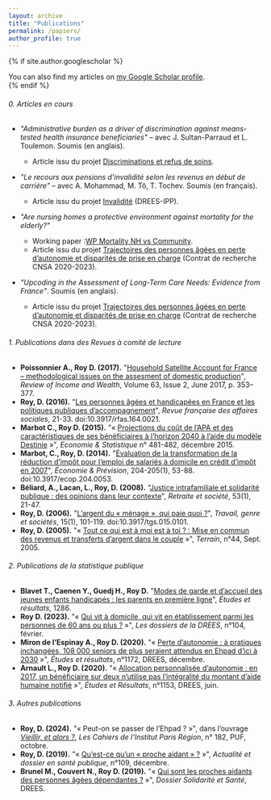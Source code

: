 ```yaml
---
layout: archive
title: "Publications"
permalink: /papiers/
author_profile: true
---
```


{% if site.author.googlescholar %}
  <div class="wordwrap">You can also find my articles on <a href="{{site.author.googlescholar}}">my Google Scholar profile</a>.</div>
{% endif %}

###### 0. Articles en cours 

- *"Administrative burden as a driver of discrimination against means-tested health insurance beneficiaries"* – avec J. Sultan-Parraud et L. Toulemon. Soumis (en anglais).
    * Article issu du projet [Discriminations et refus de soins](https://www.ipp.eu/projet/discrimination-et-refus-de-soins/).

- *"Le recours aux pensions d’invalidité selon les revenus en début de carrière"* – avec A. Mohammad, M. Tô, T. Tochev. Soumis (en français).  
    * Article issu du projet [Invalidité](https://www.ipp.eu/projet/invalidite/) (DREES-IPP).

- *"Are nursing homes a protective environment against mortality for the elderly?"*
    * Working paper :[WP Mortality NH vs Community](../files/Mortality_NH_WP_V2_dec_24.pdf).  
    * Article issu du projet [Trajectoires des personnes âgées en perte d’autonomie et disparités de prise en charge](https://www.ipp.eu/projet/trajectoires-personnes-agees-en-perte-d-autonomie-et-disparites-departementales-de-prise-en-charge/) (Contrat de recherche CNSA 2020-2023).

- *"Upcoding in the Assessment of Long-Term Care Needs: Evidence from France"*. Soumis (en anglais).  
    * Article issu du projet [Trajectoires des personnes âgées en perte d’autonomie et disparités de prise en charge](https://www.ipp.eu/projet/trajectoires-personnes-agees-en-perte-d-autonomie-et-disparites-departementales-de-prise-en-charge/) (Contrat de recherche CNSA 2020-2023).


###### 1. Publications dans des Revues à comité de lecture

- **Poissonnier A., Roy D. (2017).** "[Household Satellite Account for France – methodological issues on the assesment of domestic production](https://onlinelibrary.wiley.com/doi/10.1111/roiw.12216)", *Review of Income and Wealth*, Volume 63, Issue 2, June 2017, p. 353–377.
- **Roy, D. (2016).** "[Les personnes âgées et handicapées en France et les politiques publiques d’accompagnement](https://www.cairn.info/revue-francaise-des-affaires-sociales-2016-4-page-21.htm)", *Revue française des affaires sociales*, 21-33. doi:10.3917/rfas.164.0021.
- **Marbot C., Roy D. (2015).** "« [Projections du coût de l’APA et des caractéristiques de ses bénéficiaires à l’horizon 2040 à l’aide du modèle Destinie](https://www.insee.fr/fr/statistiques/1305201?sommaire=1305205) »", *Economie & Statistique* n° 481-482, décembre 2015.
- **Marbot, C., Roy, D. (2014).** "[Évaluation de la transformation de la réduction d’impôt pour l’emploi de salariés à domicile en crédit d’impôt en 2007](https://www.cairn.info/revue-economie-et-prevision-2014-1-page-53.htm)", *Économie & Prévision*, 204-205(1), 53-88. doi:10.3917/ecop.204.0053.
- **Béliard, A., Lacan, L., Roy, D. (2008).** "[Justice intrafamiliale et solidarité publique : des opinions dans leur contexte](https://www.cairn.info/revue-retraite-et-societe1-2008-1-page-21.htm)", *Retraite et société*, 53(1), 21-47.
- **Roy, D. (2006).** "[L’argent du « ménage », qui paie quoi ?](https://www.cairn.info/revue-travail-genre-et-societes-2006-1-page-101.htm)", *Travail, genre et sociétés*, 15(1), 101-119. doi:10.3917/tgs.015.0101.
- **Roy, D. (2005).** "« [Tout ce qui est à moi est à toi ? : Mise en commun des revenus et transferts d’argent dans le couple](https://doi.org/10.4000/terrain.3530) »", *Terrain*, n°44, Sept. 2005.

###### 2. Publications de la statistique publique

- **Blavet T., Caenen Y., Guedj H., Roy D.** "[Modes de garde et d’accueil des jeunes enfants handicapés : les parents en première ligne](https://drees.solidarites-sante.gouv.fr/publications-communique-de-presse/etudes-et-resultats/modes-de-garde-et-daccueil-des-jeunes-enfants)", *Études et résultats*, 1286.
- **Roy D. (2023).** "« [Qui vit à domicile, qui vit en établissement parmi les personnes de 60 ans ou plus ?](https://drees.solidarites-sante.gouv.fr/publications/les-dossiers-de-la-drees/qui-vit-domicile-qui-vit-en-etablissement-parmi-les-personnes) »", *Les dossiers de la DREES*, n°104, février.
- **Miron de l’Espinay A., Roy D. (2020).** "« [Perte d’autonomie : à pratiques inchangées, 108 000 seniors de plus seraient attendus en Ehpad d’ici à 2030](https://drees.solidarites-sante.gouv.fr/publications/etudes-et-resultats/perte-dautonomie-pratiques-inchangees-108-000-seniors-de-plus) »", *Études et résultats*, n°1172, DREES, décembre.
- **Arnault L., Roy D. (2020).** "« [Allocation personnalisée d’autonomie : en 2017, un bénéficiaire sur deux n’utilise pas l’intégralité du montant d’aide humaine notifié](https://drees.solidarites-sante.gouv.fr/etudes-et-statistiques/publications/etudes-et-resultats/article/allocation-personnalisee-d-autonomie-en-2017-un-beneficiaire-sur-deux-n-utilise) »", *Études et Résultats*, n°1153, DREES, juin.

###### 3. Autres publications

- **Roy, D. (2024).** "« Peut-on se passer de l’Ehpad ? »", dans l’ouvrage *[Vieillir, et alors ?](https://www.institutparisregion.fr/nos-travaux/publications/vieillir-et-alors/)*, *Les Cahiers de l’Institut Paris Région*, n° 182, PUF, octobre.
- **Roy, D. (2019).** "« [Qu’est-ce qu’un « proche aidant » ?](https://www.hcsp.fr/explore.cgi/adsp?clef=171) »", *Actualité et dossier en santé publique*, n°109, décembre.
- **Brunel M., Couvert N., Roy D. (2019).** "« [Qui sont les proches aidants des personnes âgées dépendantes ?](https://www.hcsp.fr/explore.cgi/adsp?clef=171) »", *Dossier Solidarité et Santé*, DREES.
